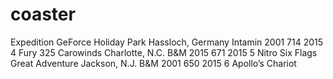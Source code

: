 # coaster
Expedition GeForce	Holiday Park	Hassloch, Germany	Intamin	2001	714	2015
4	Fury 325	Carowinds	Charlotte, N.C.	B&M	2015	671	2015
5	Nitro	Six Flags Great Adventure	Jackson, N.J.	B&M	2001	650	2015
6	Apollo’s Chariot
